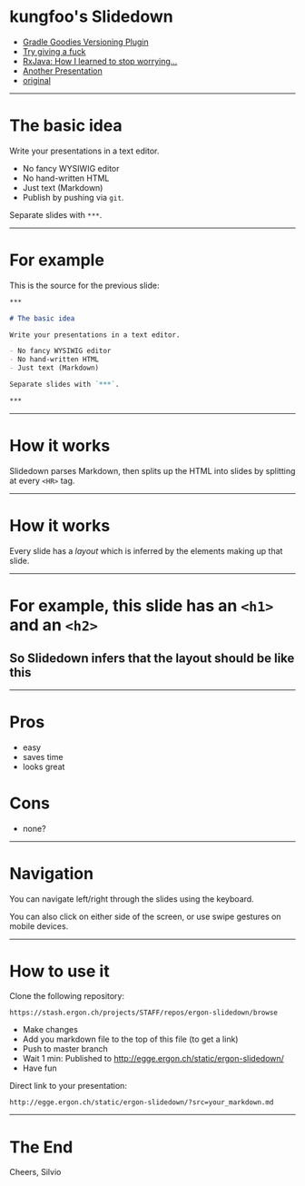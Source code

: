 # kungfoo's Slidedown

- [Gradle Goodies Versioning Plugin](?src=versioning_plugin.md)
- [Try giving a fuck](?src=giving-a-fuck.md)
- [RxJava: How I learned to stop worrying...](?src=rx-java.md)
- [Another Presentation](?src=sample.md)
- [original](http://danieltao.com/slidedown)

***

# The basic idea

Write your presentations in a text editor.

- No fancy WYSIWIG editor
- No hand-written HTML
- Just text (Markdown)
- Publish by pushing via `git`.

Separate slides with `***`.

***

# For example

This is the source for the previous slide:

```markdown
***

# The basic idea

Write your presentations in a text editor.

- No fancy WYSIWIG editor
- No hand-written HTML
- Just text (Markdown)

Separate slides with `***`.

***
```

***

# How it works

Slidedown parses Markdown, then splits up the HTML into slides by splitting at
every `<HR>` tag.

***

# How it works

Every slide has a *layout* which is inferred by the elements making up that
slide.

***

# For example, this slide has an `<h1>` and an `<h2>`
## So Slidedown infers that the layout should be like this

***

# Pros

- easy
- saves time
- looks great

# Cons

- none?

***

# Navigation

You can navigate left/right through the slides using the keyboard.

You can also click on either side of the screen, or use swipe gestures
on mobile devices.

***

# How to use it

Clone the following repository:

```
https://stash.ergon.ch/projects/STAFF/repos/ergon-slidedown/browse
```

- Make changes
- Add you markdown file to the top of this file (to get a link)
- Push to master branch
- Wait 1 min: Published to http://egge.ergon.ch/static/ergon-slidedown/
- Have fun

Direct link to your presentation:

```
http://egge.ergon.ch/static/ergon-slidedown/?src=your_markdown.md
```

***

# The End

Cheers, Silvio
